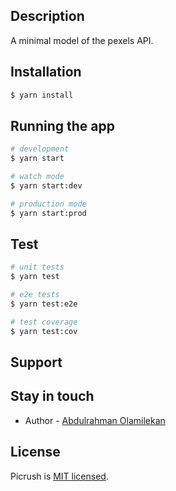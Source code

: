 
## Description

A minimal model of the pexels API.
## Installation

```bash
$ yarn install
```

## Running the app

```bash
# development
$ yarn start

# watch mode
$ yarn start:dev

# production mode
$ yarn start:prod
```

## Test

```bash
# unit tests
$ yarn test

# e2e tests
$ yarn test:e2e

# test coverage
$ yarn test:cov
```

## Support

## Stay in touch

- Author - [Abdulrahman Olamilekan](https://github.com/r-scheele)
## License

Picrush is [MIT licensed](LICENSE).
